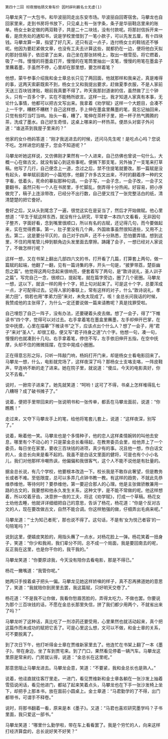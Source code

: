     第四十二回 彻夜搜枯肠文章有价 因时辟利薮名士无虚(1) 

   马攀龙夹了一大包书，和毕波丽同走出东安市场。毕波丽自回寄宿舍。马攀龙也自回家里来，走到书房将书放下，只见桌上有一张字条，条子是华丽鞋店里来的账单。杨女士新定做的两双鞋子，共是二十二块钱，没有付款呢。将那封信拆开来一看，是庶务处的通知书，说是学校里借到了一笔小款子，可以先发五厘，有十四块钱。马攀龙算一算，指望了好几天，还只有这一点子，连付杨女士的鞋钱还不够呢。他因为要赶紧做文章，也没有工夫去计算这些，就都扔在一边，便将他白天拟的那封信稿子，依旧拿了出来，自己坐在那张转椅上，取出一根雪茄，将它燃着，吸了一阵。慢慢的将墨盒打开，慢慢的在笔筒里抽出一支笔，慢慢的用笔在墨盒子里蘸着墨，手虽然不停，心里却在那里想，要怎样着笔？

   他想，蒙牛参事介绍我和金士章总长只见了两回面，他就那样和我亲近，真是难得的事，这两天索薪既索不到，杨女士又和我提出要求，赶做夏季衣服，不是人家前天送三百块钱津贴，眼前我真要不得了。昨天我那封道谢的信，虽然做了三个钟头，只有一百多个字，实在不能畅所欲言。这样一比，我才知道人家真有本事，无论什么事情，他都可以把古文写出来。我拿着《劝学赋》这样一个大题目，会凑不上一千字，糟糕不糟糕？自己这样想，手上伸在墨盒里蘸墨的笔，竟忘记抽回来，只觉有些叮当叮当响。抬头一看，糟了，笔伸在茶杯子里，把一杯子热气腾腾的茶，洗成了墨水。自己好生奇怪，这桌上哪来的一杯热茶。便昂头对窗子外问道：“谁送茶到我屋子里来的？”

   他家的女仆杨妈答道：“刚才我送进去的时候，还问马先生呢！是吃点心吗？您说不吃。怎样进您的屋子，您会不知道呢？”

   马攀龙听她这样说，又仿佛刚才果然有一个人进来，自己仿佛也曾说一句什么，大概一心在做古文，就没有留心到这些事呢。便搁下那支笔，另外抽了一支笔来打草稿。他写了几行，自己便念上一道，念过之后，禁不住提笔就要改。那一篇赋是没有起头，单单赋前面的一小篇短序，他翻了许多古文出来，不时的翻着序一种的文字看，低着头，死命的摹拟那种句调。一会子写，一会子念，一会子改，一会子又要翻书，虽然只有一个人在书房里，手忙脚乱，倒弄得十分热闹。好容易，把小序做完了，稿子上连涂带改，已经分不出行数，自己便又找了一张完整洁白的纸，清清楚楚的把它誊好。

   誊好之后，又从头到尾念了一遍，很觉这实在是妥当了，然后才开始做赋。他心里想道：“平生于赋这样东西，就没有什么研究，平常拿一本四六文看看，无非因句子整齐，字面好看，念到嘴里很顺口，所以有名的古赋，还记得几句，而今要做起来，实在觉得费事。第一，肚子里没有几个典，外国故事虽然很知道些，又用不上去。第二，这是要分平仄的，自己对于四声，还不十分熟悉，恐怕要弄错。想到这里，不住的用笔管儿伸到额角边头发里面去摩擦。踌躇了会子，一想已经对人家说了，不做怎样行呢？

   这样一想，又在书架上翻出几部四六文的书，打开看了几篇，打算套上两句，做一篇赋的起端，他翻了一翻，见有一篇诗集的序，开头一句是，“披萝带荔，楚臣幽怨之篇”。他觉得这两句念起来很响亮，便套着写了两句，是“敦诗说礼，圣人训子之篇”。写完自己一念，很顺口，提起笔，就在篇字旁边，圈了几个密圈。马攀龙一想，这以下，就该一样的用十个字，把上句对起来了。可是这十个字，总要浑成一点，才可配得过去。记得人家的春联上，常有这样的对子，什么“敦诗说礼，孝弟力田”，倘若也用“孝弟力田”来对，未免太现成了。咳！金总长问我话的时候，我赞成他的主张得了，为什么一定还要说做一篇来请教呢？真是找罪受啦。

   自己埋怨了自己一阵子，没有办法，还要硬着头皮去做。想了一会子，得了“下帷读书”四个字，觉得可以对过去。右手拿着笔在墨盒里蘸墨，左手却伸开巴掌，在空中抚摸，心里在描摹“下帷读书”之下，应该点出个什么人？想了一会子，用“君子”来对“圣人”，却很工稳，便又写“君子持身之道”六个字。他想一句，凑一句，慢慢的也就凑到十几句。右手拿着笔，停住不写，左手依旧伸开五指，在空中抚摩，头却不住的微微摇摆，在空中晃成小圈圈。

   正在得意忘形之际，只听一阵敲门响，杨妈打开门来，却是杨女士看电影回来了。马攀龙一想，什么，电影就完场了，这样夜深了吗？那杨女士支咯支咯，一阵皮鞋声，早连响不断的走了进来。她在院子里，就说道：“傻瓜，今天的电影真好，你又不去看。”

   说时，一掀帘子进来了。她先就笑道：“呵哟！这可了不得，书桌上怎样堆得乱七八糟呀？成了破书摊子了。”

   说着，便把手里带回来的一张说明书和一张传单，都丢在马攀龙面前，说道：“你瞧瞧！”

   走过来，又夺下马攀龙手上的笔，给他将笔套儿套上，说道：“这样夜深，别写了。”

   说着，瞅着他一笑。马攀龙也是个多情种子，他的恋人这样柔情婉转的叫他去安息，哪里有个不动心的？只是蒙金总长看得起，在教育委员会里，给他弄上了一个委员，每日坐在家里，要收三百块钱的进项，真少有的事。况且他一想，作白话文的人，金总长向来是看不起的。我虽不是白话文里面的健将，可是也有个小小名儿，我们对他那样冷嘲热讽，他偏偏和我很客气，这个人不能不说他是有肚量的。

   据金总长说，有几个学校，他要根本改造一下。校长我是不敢存此奢望，但是教务长或者不难。至低限度，总可以多弄几点钟书教一教。有这样的趋势，不就此先恭维恭维他，等待何时？要恭维他，第一要迎合那人的心理。他是主张做骄散兼用一路的古文的，我要想和他永久发生关系，这种文字，是不能不常做的呢。他这样想着，所以咬着牙齿，决意拚一夜的工夫，将这《劝学赋》，打成一个草稿。杨花女士劝他去睡，他就详详细细把自己的意思，告诉了杨花，杨花道：“你是个反对古文的人，现在要改做古文，自然不能合调。你这样勉强的做，仔细弄出毛病来呢。”

   马攀龙道：“‘士为知己者死’，那也说不得了。这句话，不是有‘女为悦己者容’的一句陪笔吗？”

   说到这里，便嬉皮笑脸的，用指头蘸了一点水，对杨花脸上一弹。杨花笑着一扭身子，笑道：“你少和我闹，我们辈分不同，总不成一个局面，我是要回南去的呢，反正我在这里，也是你干你的，我干我的。”

   马攀龙笑道：“你要原谅我，今天没有陪你去看电影，那是不得已。”

   杨花一撇嘴道：“我管你呢。”

   她两只手按着桌子把头一偏。马攀龙见她这样娇嗔的样子，真不忍再拂道她的意思了，笑道：“我就陪你到房里去罢，我这篇赋，只好明天交卷了。”

   杨花道：“不是我不让你做，我看你愁眉苦脸的，弄得太吃力，不做也罢。你要说为那个三百块钱的话，不愿在金总长那里失信，拼了我们都少用两个，不就省出来了吗？”

   马攀龙听了这种话，真比吃了一剂凉药还要受用，心里果然也就活动起来，真个把这篇作而未成功的赋把它丢了。可是心里这么想，文可以不做，和金士章的关系，可不要脱离了。

   到了次日下午，他打听得金士章在贾维新家里去了。他连忙在书架上翻了一本《墨子》，带在身边，坐了车到贾宅来。到了门口，果然看见停着一辆汽车。马攀龙这里原是常来的，门房就认得，说道：“金总长在这里呢。”

   那意思阻止马攀龙进去。马攀龙会意，笑道：“不要紧，我和金总长也是熟人。”

   说着，他迳直就往客厅里走。一进门，看见贾维新和金士章各躺在一张沙发上抽着雪茄说闲话，看见他进门，都站了起来笑着点头，马攀龙也在下手一张沙发椅上坐下，却把手上那本书，放在面前小圆桌上。金士章道：“马君勤学的了不得，出门都带书，可谓手不释卷。”

   说时，将那书翻着一看，原来是本《墨子》。又道：“马君也喜欢研究墨学吗？子书里面，我只爱这一部书。”

   马攀龙笑道：“哪里什么勤学啦，带在车上看看罢了。我是个穷忙的人，向来这样打经济算盘的，总长说好笑不好笑？”

